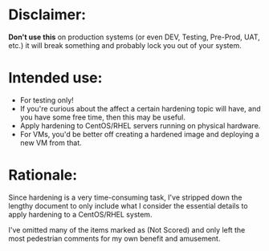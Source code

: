 # Disclaimer:
__Don't use this__ on production systems (or even DEV, Testing, Pre-Prod, UAT, etc.) it will break something and probably lock you out of your system.

# Intended use:
* For testing only!
* If you're curious about the affect a certain hardening topic will have, and you have some free time, then this may be useful.
* Apply hardening to CentOS/RHEL servers running on physical hardware.
* For VMs, you'd be better off creating a hardened image and deploying a new VM from that.

# Rationale:
Since hardening is a very time-consuming task, I've stripped down the lengthy document to only include what I consider the essential details to apply hardening to a CentOS/RHEL system.

I've omitted many of the items marked as (Not Scored) and only left the most pedestrian comments for my own benefit and amusement.
